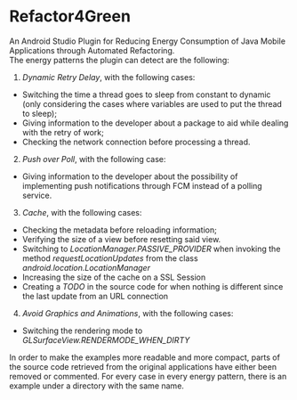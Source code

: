 # Refactor4Green
An Android Studio Plugin for Reducing Energy Consumption of Java Mobile Applications through Automated Refactoring.
<br/> 
The energy patterns the plugin can detect are the following: <br/>
  1. *Dynamic Retry Delay*, with the following cases:<br/>
   * Switching the time a thread goes to sleep from constant to dynamic (only considering the cases where variables are used to put the thread to sleep);<br/>
   * Giving information to the developer about a package to aid while dealing with the retry of work; <br/>
   * Checking the network connection before processing a thread. <br/>
  2. *Push over Poll*, with the following case: <br/>
   * Giving information to the developer about the possibility of implementing push notifications through FCM instead of a polling service. <br/>
  3.  *Cache*, with the following cases:<br/>
   * Checking the metadata before reloading information; <br/>
   * Verifying the size of a view before resetting said view. <br/>
   * Switching to *LocationManager.PASSIVE_PROVIDER* when invoking the method *requestLocationUpdates* from the class *android.location.LocationManager* <br/>
   * Increasing the size of the cache on a SSL Session <br/>
   * Creating a *TODO* in the source code for when nothing is different since the last update from an URL connection <br/>
  4. *Avoid Graphics and Animations*, with the following cases:<br/>
   * Switching the rendering mode to *GLSurfaceView.RENDERMODE_WHEN_DIRTY* <br/>
 
In order to make the examples more readable and more compact, parts of the source code retrieved from the original applications have either been removed or commented. 
For every case in every energy pattern, there is an example under a directory with the same name. 